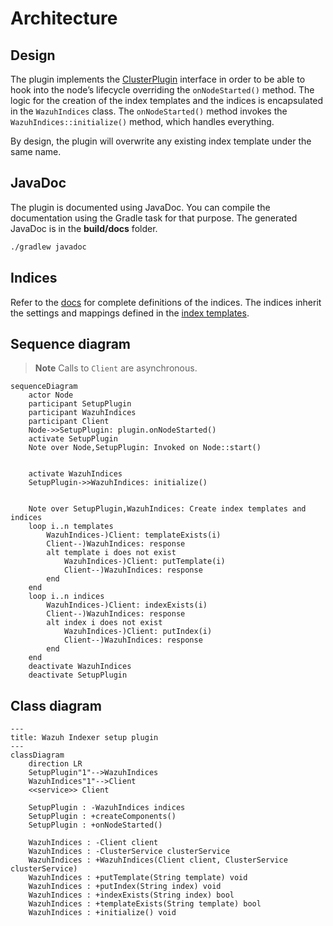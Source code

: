 # Architecture

## Design

The plugin implements the [ClusterPlugin](https://github.com/opensearch-project/OpenSearch/blob/2.13.0/server/src/main/java/org/opensearch/plugins/ClusterPlugin.java) interface in order to be able to hook into the node’s lifecycle overriding the `onNodeStarted()` method. The logic for the creation of the index templates and the indices is encapsulated in the `WazuhIndices` class. The `onNodeStarted()` method invokes the `WazuhIndices::initialize()` method, which handles everything.

By design, the plugin will overwrite any existing index template under the same name.

## JavaDoc

The plugin is documented using JavaDoc. You can compile the documentation using the Gradle task for that purpose. The generated JavaDoc is in the **build/docs** folder.

```bash
./gradlew javadoc
```

## Indices

Refer to the [docs](https://github.com/wazuh/wazuh-indexer-plugins/tree/main/ecs/README.md) for complete definitions of the indices. The indices inherit the settings and mappings defined in the [index templates](https://github.com/wazuh/wazuh-indexer-plugins/tree/main/plugins/setup/src/main/resources).

## Sequence diagram

> **Note** Calls to `Client` are asynchronous.


```mermaid
sequenceDiagram
    actor Node
    participant SetupPlugin
    participant WazuhIndices
    participant Client
    Node->>SetupPlugin: plugin.onNodeStarted()
    activate SetupPlugin
    Note over Node,SetupPlugin: Invoked on Node::start()

    
    activate WazuhIndices
    SetupPlugin->>WazuhIndices: initialize()


    Note over SetupPlugin,WazuhIndices: Create index templates and indices
    loop i..n templates
        WazuhIndices-)Client: templateExists(i)
        Client--)WazuhIndices: response
        alt template i does not exist
            WazuhIndices-)Client: putTemplate(i)
            Client--)WazuhIndices: response
        end
    end
    loop i..n indices
        WazuhIndices-)Client: indexExists(i)
        Client--)WazuhIndices: response
        alt index i does not exist
            WazuhIndices-)Client: putIndex(i)
            Client--)WazuhIndices: response
        end
    end
    deactivate WazuhIndices
    deactivate SetupPlugin
```

## Class diagram

```mermaid
---
title: Wazuh Indexer setup plugin
---
classDiagram
    direction LR
    SetupPlugin"1"-->WazuhIndices
    WazuhIndices"1"-->Client
    <<service>> Client

    SetupPlugin : -WazuhIndices indices
    SetupPlugin : +createComponents()
    SetupPlugin : +onNodeStarted()

    WazuhIndices : -Client client
    WazuhIndices : -ClusterService clusterService
    WazuhIndices : +WazuhIndices(Client client, ClusterService clusterService)
    WazuhIndices : +putTemplate(String template) void
    WazuhIndices : +putIndex(String index) void
    WazuhIndices : +indexExists(String index) bool
    WazuhIndices : +templateExists(String template) bool
    WazuhIndices : +initialize() void
```